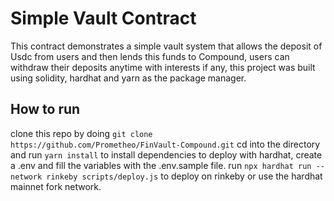 # Simple Vault Contract

This contract demonstrates a simple vault system that allows the deposit of Usdc from users and then lends this funds to Compound, users can withdraw their deposits anytime with interests if any, this project was built using solidity, hardhat and yarn as the package manager.

## How to run
clone this repo by doing `git clone https://github.com/Prometheo/FinVault-Compound.git`
cd into the directory and run `yarn install` to install dependencies
to deploy with hardhat, create a .env and fill the variables with the .env.sample file.
run `npx hardhat run --network rinkeby scripts/deploy.js` to deploy on rinkeby or use the hardhat mainnet fork network.
